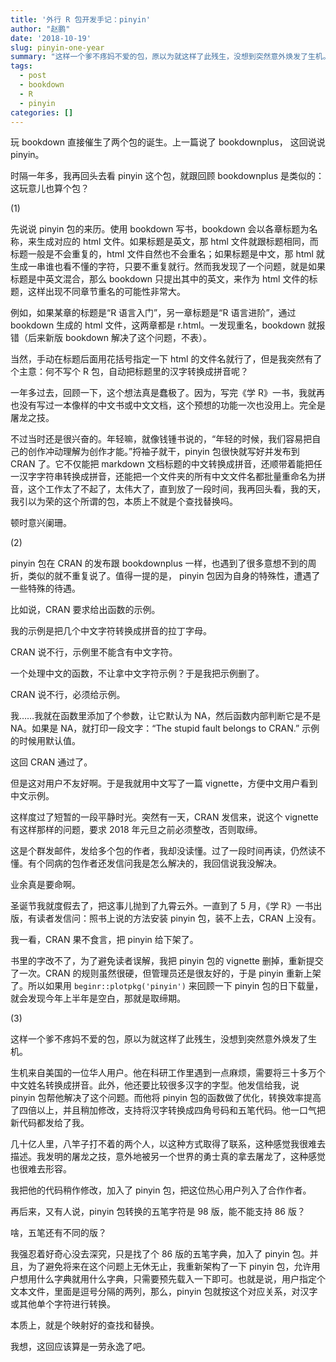 ```yaml
---
title: '外行 R 包开发手记：pinyin'
author: "赵鹏"
date: '2018-10-19'
slug: pinyin-one-year
summary: "这样一个爹不疼妈不爱的包，原以为就这样了此残生，没想到突然意外焕发了生机。"
tags:
  - post
  - bookdown
  - R
  - pinyin
categories: []
---
```


玩 bookdown 直接催生了两个包的诞生。上一篇说了  bookdownplus， 这回说说 pinyin。

时隔一年多，我再回头去看 pinyin 这个包，就跟回顾 bookdownplus 是类似的：这玩意儿也算个包？

(1)

先说说 pinyin 包的来历。使用 bookdown 写书，bookdown 会以各章标题为名称，来生成对应的 html 文件。如果标题是英文，那 html 文件就跟标题相同，而标题一般是不会重复的，html 文件自然也不会重名；如果标题是中文，那 html 就生成一串谁也看不懂的字符，只要不重复就行。然而我发现了一个问题，就是如果标题是中英文混合，那么 bookdown 只提出其中的英文，来作为 html 文件的标题，这样出现不同章节重名的可能性非常大。

例如，如果某章的标题是“R 语言入门”，另一章标题是“R 语言进阶”，通过bookdown 生成的 html 文件，这两章都是 r.html。一发现重名，bookdown 就报错（后来新版 bookdown 解决了这个问题，不表）。

当然，手动在标题后面用花括号指定一下 html 的文件名就行了，但是我突然有了个主意：何不写个 R 包，自动把标题里的汉字转换成拼音呢？

一年多过去，回顾一下，这个想法真是蠢极了。因为，写完《学 R》一书，我就再也没有写过一本像样的中文书或中文文档，这个预想的功能一次也没用上。完全是屠龙之技。

不过当时还是很兴奋的。年轻嘛，就像钱锺书说的，“年轻的时候，我们容易把自己的创作冲动理解为创作才能。”捋袖子就干，pinyin 包很快就写好并发布到 CRAN 了。它不仅能把 markdown 文档标题的中文转换成拼音，还顺带着能把任一汉字字符串转换成拼音，还能把一个文件夹的所有中文文件名都批量重命名为拼音，这个工作太了不起了，太伟大了，直到放了一段时间，我再回头看，我的天，我引以为荣的这个所谓的包，本质上不就是个查找替换吗。

顿时意兴阑珊。

(2)

pinyin 包在 CRAN 的发布跟 bookdownplus 一样，也遇到了很多意想不到的周折，类似的就不重复说了。值得一提的是， pinyin 包因为自身的特殊性，遭遇了一些特殊的待遇。

比如说，CRAN 要求给出函数的示例。

我的示例是把几个中文字符转换成拼音的拉丁字母。

CRAN 说不行，示例里不能含有中文字符。

一个处理中文的函数，不让拿中文字符示例？于是我把示例删了。

CRAN 说不行，必须给示例。

我……我就在函数里添加了个参数，让它默认为 NA，然后函数内部判断它是不是 NA。如果是 NA，就打印一段文字：“The stupid fault belongs to CRAN.” 示例的时候用默认值。

这回 CRAN 通过了。

但是这对用户不友好啊。于是我就用中文写了一篇 vignette，方便中文用户看到中文示例。

这样度过了短暂的一段平静时光。突然有一天，CRAN 发信来，说这个 vignette 有这样那样的问题，要求 2018 年元旦之前必须整改，否则取缔。

这是个群发邮件，发给多个包的作者，我却没读懂。过了一段时间再读，仍然读不懂。有个同病的包作者还发信问我是怎么解决的，我回信说我没解决。

业余真是要命啊。

圣诞节我就度假去了，把这事儿抛到了九霄云外。一直到了 5 月，《学 R》一书出版，有读者发信问：照书上说的方法安装 pinyin 包，装不上去，CRAN 上没有。

我一看，CRAN 果不食言，把 pinyin 给下架了。

书里的字改不了，为了避免读者误解，我把 pinyin 包的 vignette 删掉，重新提交了一次。CRAN 的规则虽然很硬，但管理员还是很友好的，于是 pinyin 重新上架了。所以如果用 `beginr::plotpkg('pinyin')` 来回顾一下 pinyin 包的日下载量，就会发现今年上半年是空白，那就是取缔期。

(3)

这样一个爹不疼妈不爱的包，原以为就这样了此残生，没想到突然意外焕发了生机。

生机来自美国的一位华人用户。他在科研工作里遇到一点麻烦，需要将三十多万个中文姓名转换成拼音。此外，他还要比较很多汉字的字型。他发信给我，说 pinyin 包帮他解决了这个问题。而他将 pinyin 包的函数做了优化，转换效率提高了四倍以上，并且稍加修改，支持将汉字转换成四角号码和五笔代码。他一口气把新代码都发给了我。

几十亿人里，八竿子打不着的两个人，以这种方式取得了联系，这种感觉我很难去描述。我发明的屠龙之技，意外地被另一个世界的勇士真的拿去屠龙了，这种感觉也很难去形容。

我把他的代码稍作修改，加入了 pinyin 包，把这位热心用户列入了合作作者。

再后来，又有人说，pinyin 包转换的五笔字符是 98 版，能不能支持 86 版？

啥，五笔还有不同的版？

我强忍着好奇心没去深究，只是找了个 86 版的五笔字典，加入了 pinyin 包。并且，为了避免将来在这个问题上无休无止，我重新架构了一下 pinyin 包，允许用户想用什么字典就用什么字典，只需要预先载入一下即可。也就是说，用户指定个文本文件，里面是逗号分隔的两列，那么，pinyin 包就按这个对应关系，对汉字或其他单个字符进行转换。

本质上，就是个映射好的查找和替换。

我想，这回应该算是一劳永逸了吧。